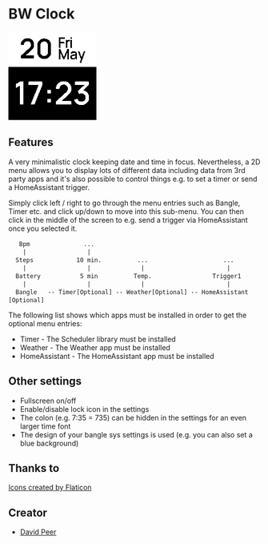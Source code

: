# BW Clock

![](screenshot.png)

## Features
A very minimalistic clock keeping date and time in focus. Nevertheless, a
2D menu allows you to display lots of different data including data from 3rd party apps and it's also possible to control things e.g. to set a timer or send a HomeAssistant trigger.

Simply click left / right to go through the menu entries such as Bangle, Timer etc.
and click up/down to move into this sub-menu. You can then click in the middle of the screen
to e.g. send a trigger via HomeAssistant once you selected it.

```
   Bpm               ...
    |                 |
  Steps            10 min.          ...                     ...
    |                 |              |                       |
  Battery           5 min          Temp.                 Trigger1
    |                 |              |                       |
  Bangle   -- Timer[Optional] -- Weather[Optional] -- HomeAssistant [Optional]
```

The following list shows which apps must be installed in order to get the optional menu entries:
- Timer - The Scheduler library must be installed
- Weather - The Weather app must be installed
- HomeAssistant - The HomeAssistant app must be installed


## Other settings
- Fullscreen on/off
- Enable/disable lock icon in the settings
- The colon (e.g. 7:35 = 735) can be hidden in the settings for an even larger time font
- The design of your bangle sys settings is used (e.g. you can also set a blue background)


## Thanks to
<a href="https://www.flaticon.com/free-icons/" title="Icons">Icons created by Flaticon</a>


## Creator
- [David Peer](https://github.com/peerdavid)
